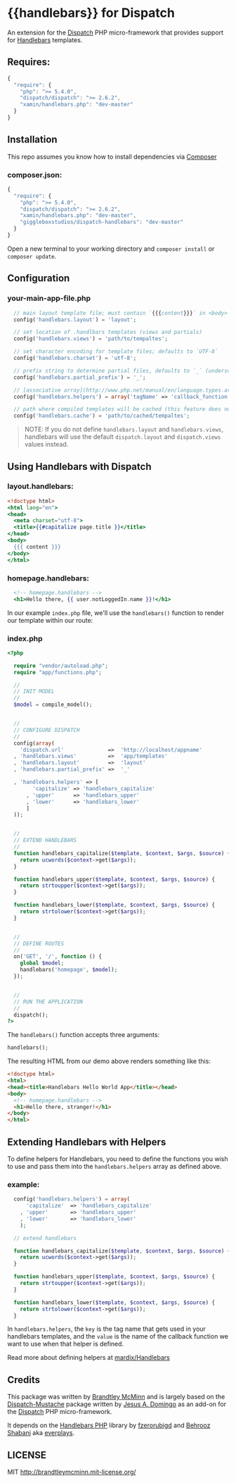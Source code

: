 # {{handlebars}} for Dispatch

An extension for the [Dispatch] PHP micro-framework that provides support for [Handlebars] templates.


## Requires: ##

```javascript
{
  "require": {
    "php": ">= 5.4.0",
    "dispatch/dispatch": ">= 2.6.2",
    "xamin/handlebars.php": "dev-master"
  }
}
```


## Installation ##

This repo assumes you know how to install dependencies via [Composer]

### composer.json: ###
```javascript
{
  "require": {
    "php": ">= 5.4.0",
    "dispatch/dispatch": ">= 2.6.2",
    "xamin/handlebars.php": "dev-master",
    "giggleboxstudios/dispatch-handlebars": "dev-master"
  }
}
```

Open a new terminal to your working directory and `composer install` or `composer update`.


## Configuration ##

### your-main-app-file.php
```php
  // main layout template file; must contain `{{{content}}}` in <body>
  config('handlebars.layout') = 'layout';

  // set location of .handlbars templates (views and partials)
  config('handlebars.views') = 'path/to/tempaltes';

  // set character encoding for template files; defaults to `UTF-8`
  config('handlebars.charset') = 'utf-8';

  // prefix string to determine partial files, defaults to `_` (underscore)
  config('handlebars.partial_prefix') = '_';

  // [associative array](http://www.php.net/manual/en/language.types.array.php) of tagname and function names
  config('handlebars.helpers') = array('tagName' => 'callback_function');

  // path where compiled templates will be cached (this feature does not work yet)
  config('handlebars.cache') = 'path/to/cached/tempaltes';
```


>NOTE: If you do not define `handlebars.layout` and `handlebars.views`, handlebars will use the default `dispatch.layout` and `dispatch.views` values instead.


## Using Handlebars with Dispatch ##

### layout.handlebars: ###
```handlebars
<!doctype html>
<html lang="en">
<head>
  <meta charset="utf-8">
  <title>{{#capitalize page.title }}</title>
</head>
<body>
  {{{ content }}}
</body>
</html>
```

### homepage.handlebars: ###
```handlebars
  <!-- homepage.handlebars -->
  <h1>Hello there, {{ user.notLoggedIn.name }}!</h1>
```

In our example `index.php` file, we'll use the `handlebars()` function to render our template within our route:

### index.php ###
```php
<?php

  require "vendor/autoload.php";
  require "app/functions.php";

  //
  // INIT MODEL
  //
  $model = compile_model();


  //
  // CONFIGURE DISPATCH
  //
  config(array(
    'dispatch.url'              =>  'http://localhost/appname'
  , 'handlebars.views'          =>  'app/templates'
  , 'handlebars.layout'         =>  'layout'
  , 'handlebars.partial_prefix' =>  '_'

  , 'handlebars.helpers' => [
        'capitalize' => 'handlebars_capitalize'
      , 'upper'      => 'handlebars_upper'
      , 'lower'      => 'handlebars_lower'
      ]
  ));


  //
  // EXTEND HANDLEBARS
  //
  function handlebars_capitalize($template, $context, $args, $source) {
    return ucwords($context->get($args));
  }

  function handlebars_upper($template, $context, $args, $source) {
    return strtoupper($context->get($args));
  }

  function handlebars_lower($template, $context, $args, $source) {
    return strtolower($context->get($args));
  }


  //
  // DEFINE ROUTES
  //
  on('GET', '/', function () {
    global $model;
    handlebars('homepage', $model);
  });


  //
  // RUN THE APPLICATION
  //
  dispatch();
?>
```

The `handlebars()` function accepts three arguments:

```php
handlebars();
```

The resulting HTML from our demo above renders something like this:

```html
<!doctype html>
<html>
<head><title>Handlebars Hello World App</title></head>
<body>
  <!-- homepage.handlebars -->
  <h1>Hello there, stranger!</h1>
</body>
</html>
```


## Extending Handlebars with Helpers ##

To define helpers for Handlebars, you need to define the functions you wish to use and pass them into the `handlebars.helpers` array as defined above.

### example: ###
```php
  config('handlebars.helpers') = array(
      'capitalize'  => 'handlebars_capitalize'
    , 'upper'       => 'handlebars_upper'
    , 'lower'       => 'handlebars_lower'
    );

  // extend handlebars

  function handlebars_capitalize($template, $context, $args, $source) {
    return ucwords($context->get($args));
  }

  function handlebars_upper($template, $context, $args, $source) {
    return strtoupper($context->get($args));
  }

  function handlebars_lower($template, $context, $args, $source) {
    return strtolower($context->get($args));
  }
```

In `handlebars.helpers`, the `key` is the tag name that gets used in your handlebars templates, and the `value` is the name of the callback function we want to use when that helper is defined.

Read more about defining helpers at [mardix/Handlebars](https://github.com/mardix/Handlebars#writing-your-own-helpers)




## Credits ##

This package was written by [Brandtley McMinn] and is largely based on the [Dispatch-Mustache] package written by [Jesus A. Domingo] as an add-on for the
[Dispatch] PHP micro-framework.

It depends on the [Handlebars PHP] library by [fzerorubigd] and [Behrooz Shabani] aka [everplays].

[Brandtley McMinn]: https://github.com/giggleboxstudios/
[Jesus A. Domingo]: http://noodlehaus.github.io/
[Dispatch]: http://noodlehaus.github.io/dispatch/
[Handlebars]: http://handlebarsjs.com/
[Handlebars PHP]: https://github.com/XaminProject/handlebars.php
[Dispatch-Mustache]: https://github.com/noodlehaus/dispatch-mustache/
[fzerorubigd]: https://github.com/fzerorubigd/
[Behrooz Shabani]: https://github.com/everplays/
[everplays]: https://github.com/everplays/
[Composer]: https://getcomposer.org/

## LICENSE
MIT <http://brandtleymcminn.mit-license.org/>
